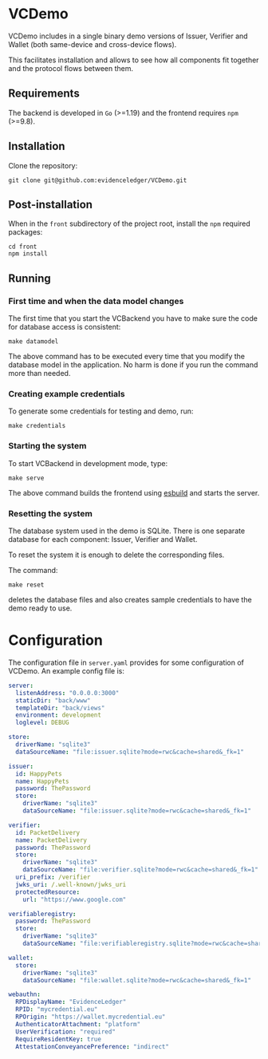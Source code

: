 # VCDemo

VCDemo includes in a single binary demo versions of Issuer, Verifier and Wallet (both same-device and cross-device flows).

This facilitates installation and allows to see how all components fit together and the protocol flows between them.

## Requirements

The backend is developed in `Go` (>=1.19) and the frontend requires `npm` (>=9.8).

## Installation

Clone the repository:

```
git clone git@github.com:evidenceledger/VCDemo.git
```

## Post-installation

When in the `front` subdirectory of the project root, install the `npm` required packages:

```
cd front
npm install
```

## Running

### First time and when the data model changes

The first time that you start the VCBackend you have to make sure the code for database access is consistent:

```
make datamodel
```

The above command has to be executed every time that you modify the database model in the application. No harm is done if you run the command more than needed.

### Creating example credentials

To generate some credentials for testing and demo, run:

```
make credentials
```

### Starting the system

To start VCBackend in development mode, type:

```
make serve
```

The above command builds the frontend using [esbuild](https://esbuild.github.io/) and starts the server.

### Resetting the system

The database system used in the demo is SQLite. There is one separate database for each component: Issuer, Verifier and Wallet.

To reset the system it is enough to delete the corresponding files.

The command:

```
make reset
```

deletes the database files and also creates sample credentials to have the demo ready to use.

# Configuration

The configuration file in `server.yaml` provides for some configuration of VCDemo. An example config file is:

```yaml
server:
  listenAddress: "0.0.0.0:3000"
  staticDir: "back/www"
  templateDir: "back/views"
  environment: development
  loglevel: DEBUG

store:
  driverName: "sqlite3"
  dataSourceName: "file:issuer.sqlite?mode=rwc&cache=shared&_fk=1"

issuer:
  id: HappyPets
  name: HappyPets
  password: ThePassword
  store:
    driverName: "sqlite3"
    dataSourceName: "file:issuer.sqlite?mode=rwc&cache=shared&_fk=1"

verifier:
  id: PacketDelivery
  name: PacketDelivery
  password: ThePassword
  store:
    driverName: "sqlite3"
    dataSourceName: "file:verifier.sqlite?mode=rwc&cache=shared&_fk=1"
  uri_prefix: /verifier
  jwks_uri: /.well-known/jwks_uri
  protectedResource:
    url: "https://www.google.com"

verifiableregistry:
  password: ThePassword
  store:
    driverName: "sqlite3"
    dataSourceName: "file:verifiableregistry.sqlite?mode=rwc&cache=shared&_fk=1"

wallet:
  store:
    driverName: "sqlite3"
    dataSourceName: "file:wallet.sqlite?mode=rwc&cache=shared&_fk=1"

webauthn:
  RPDisplayName: "EvidenceLedger"
  RPID: "mycredential.eu"
  RPOrigin: "https://wallet.mycredential.eu"
  AuthenticatorAttachment: "platform"
  UserVerification: "required"
  RequireResidentKey: true
  AttestationConveyancePreference: "indirect"
```
